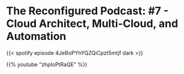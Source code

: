 # The Reconfigured Podcast: #7 - Cloud Architect, Multi-Cloud, and Automation


{{< spotify episode 4JeBoPYhYQZQiCpzt5mtjf dark >}}

{{% youtube "zhpIoPtRaQE" %}}
